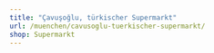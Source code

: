 ```yaml
---
title: "Çavuşoğlu, türkischer Supermarkt"
url: /muenchen/cavusoglu-tuerkischer-supermarkt/
shop: Supermarkt
---
```

